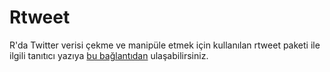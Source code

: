 # Rtweet

R'da Twitter verisi çekme ve manipüle etmek için kullanılan rtweet paketi ile ilgili tanıtıcı yazıya [bu bağlantıdan](https://medium.com/@ozancanozdemir/mavi-ku%C5%9Ftan-mavi-ra-yolculuk-rtweet-13ad5c76e8cf)
ulaşabilirsiniz.
